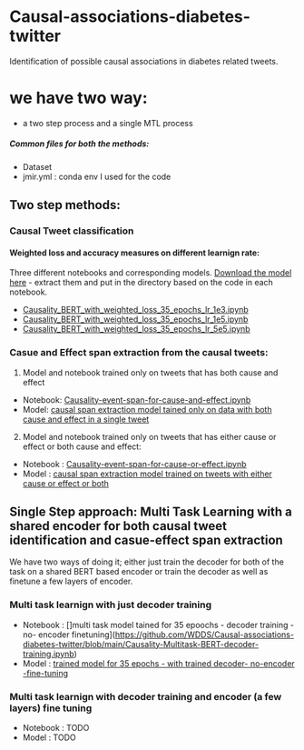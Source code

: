 # Causal-associations-diabetes-twitter



Identification of possible causal associations in diabetes related tweets.

# we have two way: 
 - a two step process and a single MTL process 

##### Common files for both the methods: 
  - Dataset 
  - jmir.yml : conda env I used for the code 


## Two step methods:   

### Causal Tweet classification 
#### Weighted loss and accuracy measures on different learnign rate:  
Three different notebooks and corresponding models. [Download the model here](https://www.dropbox.com/s/3s4iay6fht110tb/finetuned-35-epochs-weighted-class.zip?dl=0) - extract them and put in the directory based on the code in each notebook. 

- [Causality_BERT_with_weighted_loss_35_epochs_lr_1e3.ipynb](https://github.com/WDDS/Causal-associations-diabetes-twitter/blob/main/Causality_BERT_with_weighted_loss_35_epochs_lr_1e3.ipynb)
- [Causality_BERT_with_weighted_loss_35_epochs_lr_1e5.ipynb](https://github.com/WDDS/Causal-associations-diabetes-twitter/blob/main/Causality_BERT_with_weighted_loss_35_epochs_lr_1e5.ipynb)
- [Causality_BERT_with_weighted_loss_35_epochs_lr_5e5.ipynb](https://github.com/WDDS/Causal-associations-diabetes-twitter/blob/main/Causality_BERT_with_weighted_loss_35_epochs_lr_5e5.ipynb)





 ### Casue and Effect span extraction from the causal tweets: 
 
 1. Model and notebook trained only on tweets that has both cause and effect
   - Notebook: [Causality-event-span-for-cause-and-effect.ipynb](https://github.com/WDDS/Causal-associations-diabetes-twitter/blob/main/Causality-event-span-for-cause-and-effect.ipynb)     
   - Model: [causal span extraction model tained only on data with both cause and effect in a single tweet](https://www.dropbox.com/s/i3e4y62km7foav4/finetuned-cause-effect-span-cause-and-effect-35-epochs.pth?dl=0)  

 2. Model and notebook trained only on tweets that has either cause or effect or both cause and effect: 
   - Notebook : [Causality-event-span-for-cause-or-effect.ipynb](https://github.com/WDDS/Causal-associations-diabetes-twitter/blob/main/Causality-event-span-for-cause-or-effect.ipynb)  
   - Model : [causal span extraction model trained on tweets with either cause or effect or both](https://www.dropbox.com/s/qlvt1unck4vycps/finetuned-causal-span-cause-or-effect-35-epochs.pth?dl=0)  

 
 
 
 
 
 
 
 
 ## Single Step approach: Multi Task Learning with a shared encoder for both causal tweet identification and casue-effect span extraction   
 
 We have two ways of doing it; either just train the decoder for both of the task on a shared BERT based encoder or train the decoder as well as finetune a few layers of encoder. 
 
 ### Multi task learnign with just decoder training  
  - Notebook : []multi task model tained for 35 epoochs - decoder training - no- encoder finetuning](https://github.com/WDDS/Causal-associations-diabetes-twitter/blob/main/Causality-Multitask-BERT-decoder-training.ipynb)   
  - Model : [trained model for 35 epochs - with trained decoder- no-encoder -fine-tuning](https://www.dropbox.com/s/7ar5c6zniywpz5d/finetuned-decoder-multi-task-35-epochs.pth?dl=0)  
 
 ### Multi task learnign with decoder training and encoder (a few layers) fine tuning   
  - Notebook : TODO   
  - Model : TODO  
  




